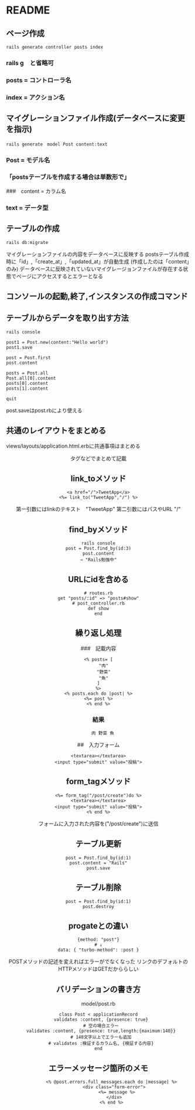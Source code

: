 # README

## ページ作成
```SHELL
rails generate controller posts index
```
### rails g　と省略可
### posts = コントローラ名
### index = アクション名

## マイグレーションファイル作成(データベースに変更を指示)
```SHELL
rails generate　model Post content:text
```
### Post = モデル名 
### 「postsテーブルを作成する場合は単数形で」
###　content = カラム名 
### text = データ型

## テーブルの作成
```SHELL
rails db:migrate
```
マイグレーションファイルの内容をデータベースに反映する
postsテーブル作成時に「id」,「create_at」,「updated_at」が自動生成
(作成したのは「content」のみ)
データベースに反映されていないマイグレージョンファイルが存在する状態でページにアクセスするとエラーとなる

## コンソールの起動,終了,インスタンスの作成コマンド
## テーブルからデータを取り出す方法
```SHELL
rails console

post1 = Post.new(content:"Hello world")
post1.save

post = Post.first
post.content

posts = Post.all
Post.all[0].content
posts[0].content
posts[1].content

quit
```
post.saveはpost.rbにより使える


## 共通のレイアウトをまとめる
views/layouts/application.html.erbに共通事項はまとめる
<header><head><body>タグなどでまとめて記載

## link_toメソッド
```SHELL
<a href="/">TweetApp</a>
<%= link_to("TweetApp","/") %>
```
第一引数にはlinkのテキスト　"TweetApp"
第二引数にはパスやURL "/"

## find_byメソッド
```SHELL
rails console
post = Post.find_by(id:3)
post.content
→ "Rails勉強中"
```

## URLにidを含める
```SHELL
# routes.rb
get "posts/:id" => "posts#show"
# post_controller.rb
def show
end
```

## 繰り返し処理
###　記載内容
```SHELL
<% posts= [
    "肉"
    "野菜"
    "魚"
]
%>
<% posts.each do |post| %>
<%= post %>
<% end %>
```
### 結果
```SHELL
　　肉 野菜 魚
```

##　入力フォーム
```SHELL
<textarea></textarea>
<input type="submit" value="投稿">
```

## form_tagメソッド
```SHELL
<%= form_tag("/post/create")do %>
<textarea></textarea>
<input type="submit" value="投稿">
<% end %>
```
フォームに入力された内容を("/post/create")に送信

## テーブル更新
```SHELL
post = Post.find_by(id:1)
post.content = "Rails"
post.save
```

## テーブル削除
```SHELL
post = Post.find_by(id:1)
post.destroy
```

## progateとの違い
```SHELL
{method: "post"}
# ↓
data: { "turbo-method": :post }
```
POSTメソッドの記述を変えればエラーがでなくなった
リンクのデフォルトのHTTPメソッドはGETだかららしい


## バリデーションの書き方
model/post.rb
```SHELL
class Post < applicationRecord
  validates :content, {presence: true}
  # 空の場合エラー
  validates :content, {presence: true,length:{maximum:140}}
  # 140文字以上でエラーも追加
  # validates :検証するカラム名, {検証する内容}
end
```

## エラーメッセージ箇所のメモ
```SHELL
          <% @post.errors.full_messages.each do |message| %>
            <div class="form-error">
              <%= message %>
            </div>
          <% end %>
```